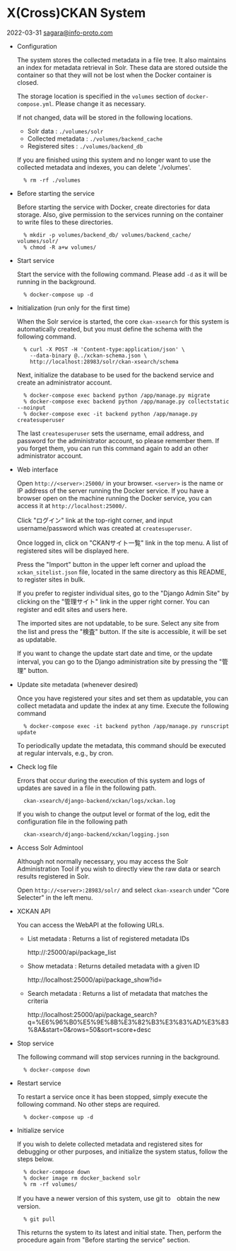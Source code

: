 # X(Cross)CKAN System

2022-03-31 sagara@info-proto.com

- Configuration

    The system stores the collected metadata in a file tree.
    It also maintains an index for metadata retrieval in Solr.
    These data are stored outside the container so that
    they will not be lost when the Docker container is closed.

    The storage location is specified in the `volumes` section
    of `docker-compose.yml`. Please change it as necessary.

    If not changed, data will be stored in the following locations.
    - Solr data : `./volumes/solr`
    - Collected metadata : `./volumes/backend_cache`
    - Registered sites : `./volumes/backend_db`

    If you are finished using this system and no longer want to use
    the collected metadata and indexes, you can delete './volumes'.

        % rm -rf ./volumes

- Before starting the service

    Before starting the service with Docker, create directories
    for data storage. Also, give permission to the services
    running on the container to write files to these directories.

        % mkdir -p volumes/backend_db/ volumes/backend_cache/ volumes/solr/
        % chmod -R a+w volumes/

- Start service

    Start the service with the following command.
    Please add `-d` as it will be running in the background.

        % docker-compose up -d

- Initialization (run only for the first time)

    When the Solr service is started, the core `ckan-xsearch`
    for this system is automatically created, but you must
    define the schema with the following command.

        % curl -X POST -H 'Content-type:application/json' \
          --data-binary @../xckan-schema.json \
          http://localhost:28983/solr/ckan-xsearch/schema

    Next, initialize the database to be used for the backend service
    and create an administrator account.

        % docker-compose exec backend python /app/manage.py migrate
        % docker-compose exec backend python /app/manage.py collectstatic --noinput
        % docker-compose exec -it backend python /app/manage.py createsuperuser

    The last `createsuperuser` sets the username, email address, and password for the administrator account, so please remember them.
    If you forget them, you can run this command again to add an other
    administrator account.

- Web interface

    Open `http://<server>:25000/` in your browser.
    `<server>` is the name or IP address of the server running
    the Docker service. 
    If you have a browser open on the machine running the Docker service,
    you can access it at `http://localhost:25000/`.
    
    Click "ログイン" link at the top-right corner, and 
    input username/password which was created at `createsuperuser`.

    Once logged in, click on "CKANサイト一覧" link in the top menu.
    A list of registered sites will be displayed here.

    Press the "Import" button in the upper left corner and upload
    the `xckan_sitelist.json` file, located in the same directory
    as this README, to register sites in bulk.

    If you prefer to register individual sites, go to
    the "Django Admin Site" by clicking on the "管理サイト" link
    in the upper right corner.
    You can register and edit sites and users here.

    The imported sites are not updatable, to be sure.
    Select any site from the list and press the "検査" button.
    If the site is accessible, it will be set as updatable.

    If you want to change the update start date and time,
    or the update interval, you can go to the Django administration site
    by pressing the "管理" button.

- Update site metadata (whenever desired)

    Once you have registered your sites and set them as updatable,
    you can collect metadata and update the index at any time.
    Execute the following command

        % docker-compose exec -it backend python /app/manage.py runscript update

    To periodically update the metadata, this command should be executed
    at regular intervals, e.g., by cron.

- Check log file

    Errors that occur during the execution of this system and
    logs of updates are saved in a file in the following path.

        ckan-xsearch/django-backend/xckan/logs/xckan.log

    If you wish to change the output level or format of the log,
    edit the configuration file in the following path

        ckan-xsearch/django-backend/xckan/logging.json

- Access Solr Admintool

    Although not normally necessary, you may access the
    Solr Administration Tool if you wish to directly view
    the raw data or search results registered in Solr.

    Open `http://<server>:28983/solr/` and select `ckan-xsearch`
    under "Core Selecter" in the left menu.

- XCKAN API

    You can access the WebAPI at the following URLs.

    - List metadata : Returns a list of registered metadata IDs

        http://<server>:25000/api/package_list

    - Show metadata : Returns detailed metadata with a given ID

        http://localhost:25000/api/package_show?id=<id>

    - Search metadata : Returns a list of metadata that matches the criteria

        http://localhost:25000/api/package_search?q=%E6%96%B0%E5%9E%8B%E3%82%B3%E3%83%AD%E3%83%8A&start=0&rows=50&sort=score+desc

- Stop service

    The following command will stop services running in the background.

        % docker-compose down

- Restart service

    To restart a service once it has been stopped, simply execute
    the following command. No other steps are required.

        % docker-compose up -d

- Initialize service

    If you wish to delete collected metadata and registered sites
    for debugging or other purposes, and initialize the system status,
    follow the steps below.

        % docker-compose down
        % docker image rm docker_backend solr
        % rm -rf volumes/

    If you have a newer version of this system, use git to　obtain
    the new version.

        % git pull

    This returns the system to its latest and initial state. 
    Then, perform the procedure again from "Before starting the service"
    section.
